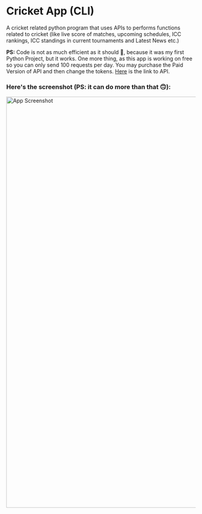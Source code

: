 # Cricket App (CLI)

A cricket related python program that uses APIs to performs functions
related to cricket (like live score of matches, upcoming schedules,
ICC rankings, ICC standings in current tournaments and Latest News etc.)


**PS:** Code is not as much efficient as it should 🥺, because it was my first Python Project, but it works.
One more thing, as this app is working on free so you can only send 100 requests per day. You may purchase the Paid Version of API and then change the tokens.
[Here](https://rapidapi.com/cricketapilive/api/cricbuzz-cricket/) is the link to API.

### Here's the screenshot (PS: it can do more than that 🙃):

<img width="1094" alt="App Screenshot" src="https://user-images.githubusercontent.com/91587113/191537889-851009db-d91b-429a-bcfc-74e68a1deae3.png">

